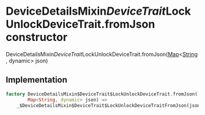 


# DeviceDetailsMixin$DeviceTrait$LockUnlockDeviceTrait.fromJson constructor







DeviceDetailsMixin$DeviceTrait$LockUnlockDeviceTrait.fromJson([Map](https://api.flutter.dev/flutter/dart-core/Map-class.html)&lt;[String](https://api.flutter.dev/flutter/dart-core/String-class.html), dynamic> json)





## Implementation

```dart
factory DeviceDetailsMixin$DeviceTrait$LockUnlockDeviceTrait.fromJson(
        Map<String, dynamic> json) =>
    _$DeviceDetailsMixin$DeviceTrait$LockUnlockDeviceTraitFromJson(json);
```







